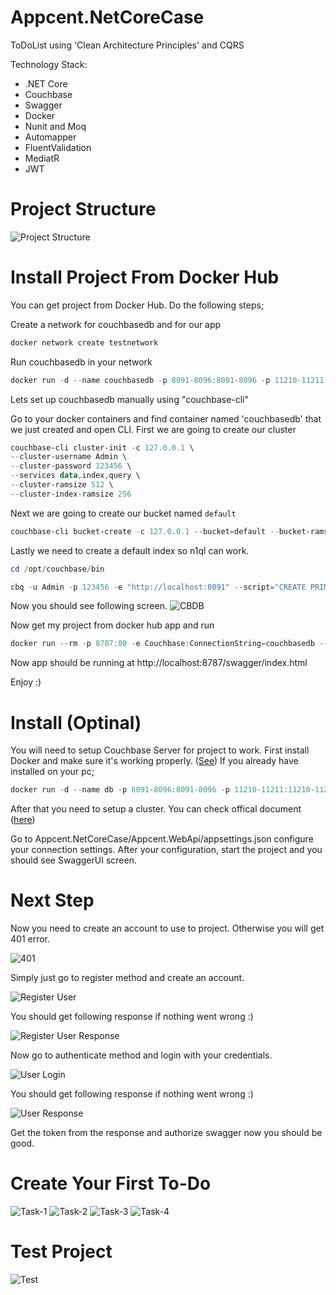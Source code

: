 # Appcent.NetCoreCase

 ToDoList using 'Clean Architecture Principles' and CQRS

Technology Stack:
- .NET Core
- Couchbase
- Swagger
- Docker
- Nunit and Moq
- Automapper
- FluentValidation
- MediatR
- JWT

# Project Structure

![Project Structure](./doc/images/project_layers.PNG)

# Install Project From Docker Hub

You can get project from Docker Hub. Do the following steps;

Create a network for couchbasedb and for our app
```PowerShell
docker network create testnetwork
```

Run couchbasedb in your network
```PowerShell
docker run -d --name couchbasedb -p 8091-8096:8091-8096 -p 11210-11211:11210-11211 --network=testnetwork couchbase
```
Lets set up couchbasedb manually using "couchbase-cli"

Go to your docker containers and find container named 'couchbasedb' that we just created and open CLI. First we are going to create our cluster

```PowerShell
couchbase-cli cluster-init -c 127.0.0.1 \
--cluster-username Admin \
--cluster-password 123456 \
--services data,index,query \
--cluster-ramsize 512 \
--cluster-index-ramsize 256
```
Next we are going to create our bucket named `default`
```PowerShell
couchbase-cli bucket-create -c 127.0.0.1 --bucket=default --bucket-ramsize=200 --bucket-type=couchbase -u Admin -p 123456
```
Lastly we need to create a default index so n1ql can work.
```PowerShell
cd /opt/couchbase/bin
```
```PowerShell
cbq -u Admin -p 123456 -e "http://localhost:8091" --script="CREATE PRIMARY INDEX ON default"
```

Now you should see following screen.
![CBDB](./doc/images/couchbasedb.PNG)

Now get my project from docker hub app and run
```PowerShell
docker run --rm -p 8787:80 -e Couchbase:ConnectionString=couchbasedb --network=testnetwork aserefoglu/appcent:v1
```
Now app should be running at http://localhost:8787/swagger/index.html

Enjoy :)

# Install (Optinal)

You will need to setup Couchbase Server for project to work. First install Docker and make sure it's working properly. ([See](https://www.docker.com/get-started)) If you already have installed on your pc;

```PowerShell
docker run -d --name db -p 8091-8096:8091-8096 -p 11210-11211:11210-11211 couchbase
```

After that you need to setup a cluster. You can check offical document ([here](https://docs.couchbase.com/server/current/install/getting-started-docker.html))

Go to Appcent.NetCoreCase/Appcent.WebApi/appsettings.json configure your connection settings. After your configuration, start the project and you should see SwaggerUI screen.

# Next Step

Now you need to create an account to use to project. Otherwise you will get 401 error.

![401](./doc/images/not-authorized.PNG)

Simply just go to register method and create an account.

![Register User](./doc/images/register-user.PNG)

You should get following response if nothing went wrong :)

![Register User Response](./doc/images/register-user-response.PNG)

Now go to authenticate method and login with your credentials.

![User Login](./doc/images/user-login.PNG)

You should get following response if nothing went wrong :)

![User Response](./doc/images/user-login-response.PNG)

Get the token from the response and authorize swagger now you should be good.

# Create Your First To-Do

![Task-1](./doc/images/create-task.PNG)
![Task-2](./doc/images/create-task-response.PNG)
![Task-3](./doc/images/getall-todolist-byuser.PNG)
![Task-4](./doc/images/getall-todo.PNG)

# Test Project

![Test](./doc/images/test.PNG)

